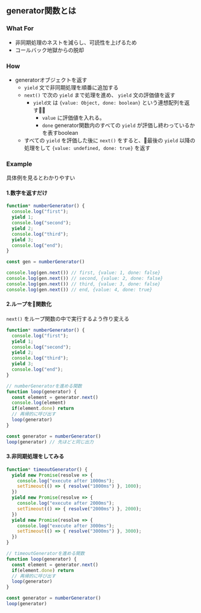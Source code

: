 ## generator関数とは
### What For
- 非同期処理のネストを減らし、可読性を上げるため
- コールバック地獄からの脱却

### How
- generatorオブジェクトを返す
  - `yield` 文で非同期処理を順番に追加する
  - `next()` で次の `yield` まで処理を進め、 `yield` 文の評価値を返す
    - `yield文` は `{value: Object, done: boolean}` という連想配列を返す
      - `value` に評価値を入れる。
      - `done` generator関数内のすべての `yield` が評価し終わっているかを表すboolean
  - すべての `yield` を評価した後に `next()` をすると、最後の `yield` 以降の処理をして `{value: undefined, done: true}` を返す

### Example
具体例を見るとわかりやすい

#### 1.数字を返すだけ

```javascript
function* numberGenerator() {
  console.log("first");
  yield 1;
  console.log("second");
  yield 2;
  console.log("third");
  yield 3;
  console.log("end");
}

const gen = numberGenerator()

console.log(gen.next()) // first, {value: 1, done: false}
console.log(gen.next()) // second, {value: 2, done: false}
console.log(gen.next()) // third, {value: 3, done: false}
console.log(gen.next()) // end, {value: 4, done: true}
```

#### 2.ループを関数化
`next()` をループ関数の中で実行するよう作り変える

```javascript
function* numberGenerator() {
  console.log("first");
  yield 1;
  console.log("second");
  yield 2;
  console.log("third");
  yield 3;
  console.log("end");
}

// numberGeneratorを進める関数
function loop(generator) {
  const element = generator.next()
  console.log(element)
  if(element.done) return
  // 再帰的に呼び出す
  loop(generator)
}

const generator = numberGenerator()
loop(generator) // 先ほどと同じ出力
```

#### 3.非同期処理をしてみる
```javascript
function* timeoutGenerator() {
  yield new Promise(resolve => {
    console.log("execute after 1000ms");
    setTimeout(() => { resolve("1000ms") }, 1000);
  })
  yield new Promise(resolve => {
    console.log("execute after 2000ms");
    setTimeout(() => { resolve("2000ms") }, 2000);
  })
  yield new Promise(resolve => {
    console.log("execute after 3000ms");
    setTimeout(() => { resolve("3000ms") }, 3000);
  })
}

// timeoutGeneratorを進める関数
function loop(generator) {
  const element = generator.next()
  if(element.done) return
  // 再帰的に呼び出す
  loop(generator)
}

const generator = numberGenerator()
loop(generator)
```